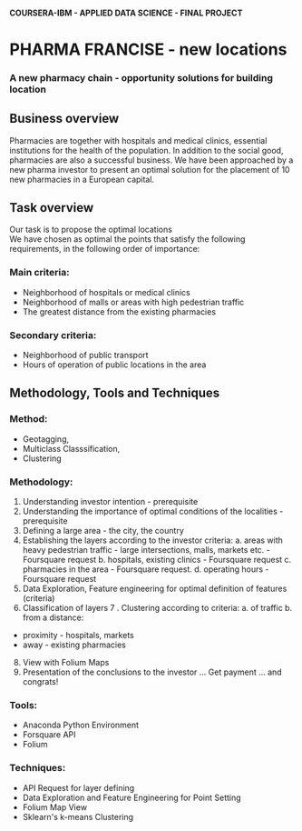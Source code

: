 
#### COURSERA-IBM - APPLIED DATA SCIENCE - FINAL PROJECT

# PHARMA FRANCISE  - new locations
###  A new pharmacy chain - opportunity solutions for building location


## Business overview
Pharmacies are together with hospitals and medical clinics, essential institutions for the health of the population. In addition to the social good, pharmacies are also a successful business.
We have been approached by a new pharma investor to present an optimal solution for the placement of 10 new pharmacies in a European capital.  

## Task overview  
Our task is to propose the optimal locations  
We have chosen as optimal the points that satisfy the following requirements, in the following order of importance:
### Main criteria:
- Neighborhood of hospitals or medical clinics
- Neighborhood of malls or areas with high pedestrian traffic
- The greatest distance from the existing pharmacies
### Secondary criteria:
- Neighborhood of public transport
- Hours of operation of public locations in the area  

## Methodology, Tools and Techniques  

### Method: 
 - Geotagging, 
 - Multiclass Classsification, 
 - Clustering  
 
### Methodology:
1. Understanding investor intention - prerequisite
2. Understanding the importance of optimal conditions of the localities - prerequisite
3. Defining a large area - the city, the country
4. Establishing the layers according to the investor criteria:
a. areas with heavy pedestrian traffic - large intersections, malls, markets etc. - Foursquare request
b. hospitals, existing clinics - Foursquare request
c. pharmacies in the area - Foursquare request.
d. operating hours - Foursquare request
5. Data Exploration, Feature engineering for optimal definition of features (criteria)
6. Classification of layers
7 . Clustering according to criteria:
a. of traffic
b. from a distance:
- proximity - hospitals, markets
- away - existing pharmacies
8. View with Folium Maps
9. Presentation of the conclusions to the investor
  ... Get payment ... and congrats!

### Tools: 
 - Anaconda Python Environment
 - Forsquare API
 - Folium
### Techniques: 
 - API Request for layer defining
 - Data Exploration and Feature Engineering for Point Setting
 - Folium Map View
 - Sklearn's k-means Clustering